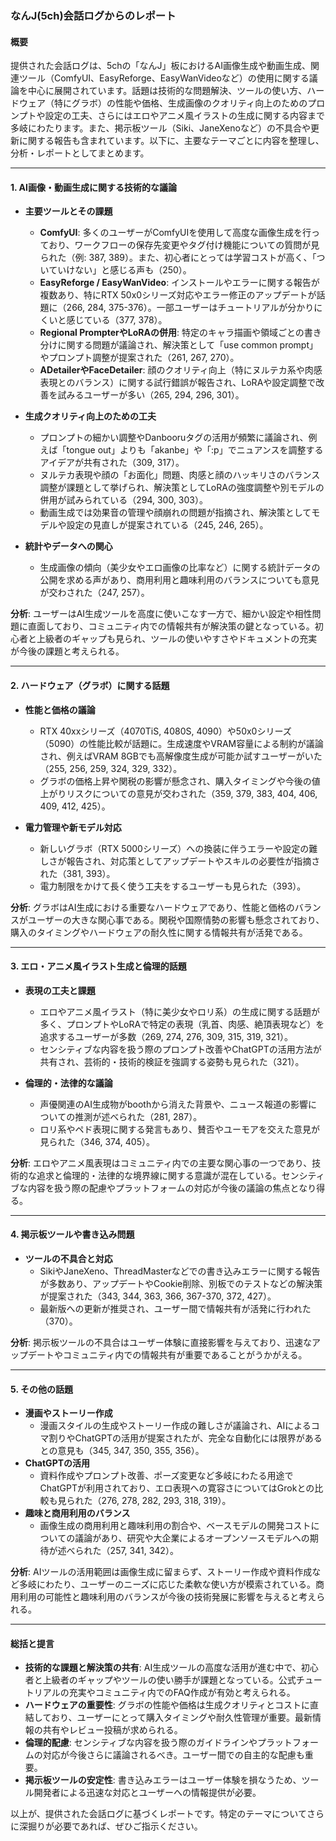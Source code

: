 ### なんJ(5ch)会話ログからのレポート

#### 概要
提供された会話ログは、5chの「なんJ」板におけるAI画像生成や動画生成、関連ツール（ComfyUI、EasyReforge、EasyWanVideoなど）の使用に関する議論を中心に展開されています。話題は技術的な問題解決、ツールの使い方、ハードウェア（特にグラボ）の性能や価格、生成画像のクオリティ向上のためのプロンプトや設定の工夫、さらにはエロやアニメ風イラストの生成に関する内容まで多岐にわたります。また、掲示板ツール（Siki、JaneXenoなど）の不具合や更新に関する報告も含まれています。以下に、主要なテーマごとに内容を整理し、分析・レポートとしてまとめます。

---

#### 1. **AI画像・動画生成に関する技術的な議論**
- **主要ツールとその課題**
  - **ComfyUI**: 多くのユーザーがComfyUIを使用して高度な画像生成を行っており、ワークフローの保存先変更やタグ付け機能についての質問が見られた（例: 387, 389）。また、初心者にとっては学習コストが高く、「ついていけない」と感じる声も（250）。
  - **EasyReforge / EasyWanVideo**: インストールやエラーに関する報告が複数あり、特にRTX 50x0シリーズ対応やエラー修正のアップデートが話題に（266, 284, 375-376）。一部ユーザーはチュートリアルが分かりにくいと感じている（377, 378）。
  - **Regional PrompterやLoRAの併用**: 特定のキャラ描画や領域ごとの書き分けに関する問題が議論され、解決策として「use common prompt」やプロンプト調整が提案された（261, 267, 270）。
  - **ADetailerやFaceDetailer**: 顔のクオリティ向上（特にヌルテカ系や肉感表現とのバランス）に関する試行錯誤が報告され、LoRAや設定調整で改善を試みるユーザーが多い（265, 294, 296, 301）。

- **生成クオリティ向上のための工夫**
  - プロンプトの細かい調整やDanbooruタグの活用が頻繁に議論され、例えば「tongue out」よりも「akanbe」や「:p」でニュアンスを調整するアイデアが共有された（309, 317）。
  - ヌルテカ表現や顔の「お面化」問題、肉感と顔のハッキリさのバランス調整が課題として挙げられ、解決策としてLoRAの強度調整や別モデルの併用が試みられている（294, 300, 303）。
  - 動画生成では効果音の管理や顔崩れの問題が指摘され、解決策としてモデルや設定の見直しが提案されている（245, 246, 265）。

- **統計やデータへの関心**
  - 生成画像の傾向（美少女やエロ画像の比率など）に関する統計データの公開を求める声があり、商用利用と趣味利用のバランスについても意見が交わされた（247, 257）。

**分析**: ユーザーはAI生成ツールを高度に使いこなす一方で、細かい設定や相性問題に直面しており、コミュニティ内での情報共有が解決策の鍵となっている。初心者と上級者のギャップも見られ、ツールの使いやすさやドキュメントの充実が今後の課題と考えられる。

---

#### 2. **ハードウェア（グラボ）に関する話題**
- **性能と価格の議論**
  - RTX 40xxシリーズ（4070TiS, 4080S, 4090）や50x0シリーズ（5090）の性能比較が話題に。生成速度やVRAM容量による制約が議論され、例えばVRAM 8GBでも高解像度生成が可能か試すユーザーがいた（255, 256, 259, 324, 329, 332）。
  - グラボの価格上昇や関税の影響が懸念され、購入タイミングや今後の値上がりリスクについての意見が交わされた（359, 379, 383, 404, 406, 409, 412, 425）。

- **電力管理や新モデル対応**
  - 新しいグラボ（RTX 5000シリーズ）への換装に伴うエラーや設定の難しさが報告され、対応策としてアップデートやスキルの必要性が指摘された（381, 393）。
  - 電力制限をかけて長く使う工夫をするユーザーも見られた（393）。

**分析**: グラボはAI生成における重要なハードウェアであり、性能と価格のバランスがユーザーの大きな関心事である。関税や国際情勢の影響も懸念されており、購入のタイミングやハードウェアの耐久性に関する情報共有が活発である。

---

#### 3. **エロ・アニメ風イラスト生成と倫理的話題**
- **表現の工夫と課題**
  - エロやアニメ風イラスト（特に美少女やロリ系）の生成に関する話題が多く、プロンプトやLoRAで特定の表現（乳首、肉感、絶頂表現など）を追求するユーザーが多数（269, 274, 276, 309, 315, 319, 321）。
  - センシティブな内容を扱う際のプロンプト改善やChatGPTの活用方法が共有され、芸術的・技術的検証を強調する姿勢も見られた（321）。

- **倫理的・法律的な議論**
  - 声優関連のAI生成物がboothから消えた背景や、ニュース報道の影響についての推測が述べられた（281, 287）。
  - ロリ系やペド表現に関する発言もあり、賛否やユーモアを交えた意見が見られた（346, 374, 405）。

**分析**: エロやアニメ風表現はコミュニティ内での主要な関心事の一つであり、技術的な追求と倫理的・法律的な境界線に関する意識が混在している。センシティブな内容を扱う際の配慮やプラットフォームの対応が今後の議論の焦点となり得る。

---

#### 4. **掲示板ツールや書き込み問題**
- **ツールの不具合と対応**
  - SikiやJaneXeno、ThreadMasterなどでの書き込みエラーに関する報告が多数あり、アップデートやCookie削除、別板でのテストなどの解決策が提案された（343, 344, 363, 366, 367-370, 372, 427）。
  - 最新版への更新が推奨され、ユーザー間で情報共有が活発に行われた（370）。

**分析**: 掲示板ツールの不具合はユーザー体験に直接影響を与えており、迅速なアップデートやコミュニティ内での情報共有が重要であることがうかがえる。

---

#### 5. **その他の話題**
- **漫画やストーリー作成**
  - 漫画スタイルの生成やストーリー作成の難しさが議論され、AIによるコマ割りやChatGPTの活用が提案されたが、完全な自動化には限界があるとの意見も（345, 347, 350, 355, 356）。
- **ChatGPTの活用**
  - 資料作成やプロンプト改善、ポーズ変更など多岐にわたる用途でChatGPTが利用されており、エロ表現への寛容さについてはGrokとの比較も見られた（276, 278, 282, 293, 318, 319）。
- **趣味と商用利用のバランス**
  - 画像生成の商用利用と趣味利用の割合や、ベースモデルの開発コストについての議論があり、研究や大企業によるオープンソースモデルへの期待が述べられた（257, 341, 342）。

**分析**: AIツールの活用範囲は画像生成に留まらず、ストーリー作成や資料作成など多岐にわたり、ユーザーのニーズに応じた柔軟な使い方が模索されている。商用利用の可能性と趣味利用のバランスが今後の技術発展に影響を与えると考えられる。

---

#### 総括と提言
- **技術的な課題と解決策の共有**: AI生成ツールの高度な活用が進む中で、初心者と上級者のギャップやツールの使い勝手が課題となっている。公式チュートリアルの充実やコミュニティ内でのFAQ作成が有効と考えられる。
- **ハードウェアの重要性**: グラボの性能や価格は生成クオリティとコストに直結しており、ユーザーにとって購入タイミングや耐久性管理が重要。最新情報の共有やレビュー投稿が求められる。
- **倫理的配慮**: センシティブな内容を扱う際のガイドラインやプラットフォームの対応が今後さらに議論されるべき。ユーザー間での自主的な配慮も重要。
- **掲示板ツールの安定性**: 書き込みエラーはユーザー体験を損なうため、ツール開発者による迅速な対応とユーザーへの情報提供が必要。

以上が、提供された会話ログに基づくレポートです。特定のテーマについてさらに深掘りが必要であれば、ぜひご指示ください。